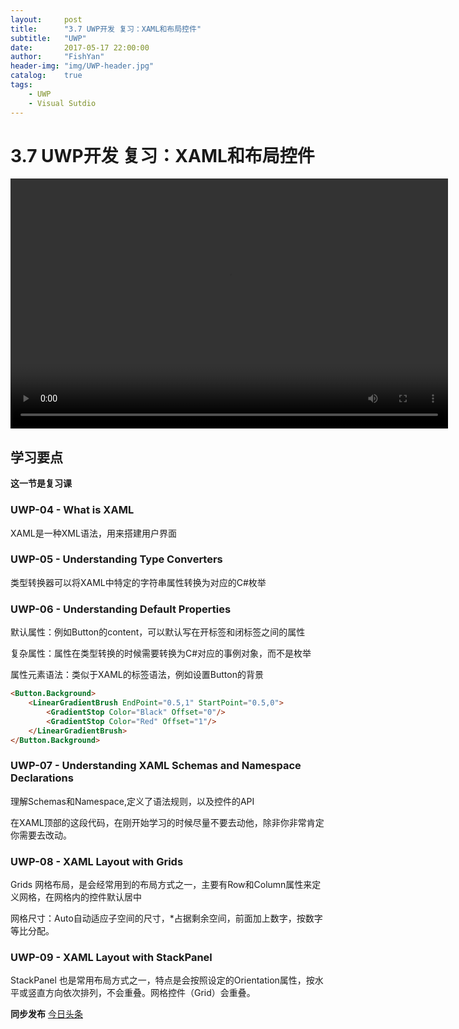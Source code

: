 ```yaml
---
layout:     post
title:      "3.7 UWP开发 复习：XAML和布局控件"
subtitle:   "UWP"
date:       2017-05-17 22:00:00
author:     "FishYan"
header-img: "img/UWP-header.jpg" 
catalog:    true
tags:
    - UWP
    - Visual Sutdio
---
```


# 3.7 UWP开发 复习：XAML和布局控件

<video src="http://v1.365yg.com/84a10e373e921a75fe61a9cddb962370/591bc6f2/video/m/2203cdffda1bad24bcd9894d1a042cc0b9a1146ff3000003f61328876b/" width="700px" height="400px" controls="controls">

</video>

## 学习要点

**这一节是复习课**

### UWP-04 - What is XAML

XAML是一种XML语法，用来搭建用户界面

### UWP-05 - Understanding Type Converters

类型转换器可以将XAML中特定的字符串属性转换为对应的C#枚举

### UWP-06 - Understanding Default Properties

默认属性：例如Button的content，可以默认写在开标签和闭标签之间的属性

复杂属性：属性在类型转换的时候需要转换为C#对应的事例对象，而不是枚举

属性元素语法：类似于XAML的标签语法，例如设置Button的背景

```HTML
<Button.Background>
    <LinearGradientBrush EndPoint="0.5,1" StartPoint="0.5,0">
        <GradientStop Color="Black" Offset="0"/>
        <GradientStop Color="Red" Offset="1"/>
    </LinearGradientBrush>
</Button.Background>
```
### UWP-07 - Understanding XAML Schemas and Namespace Declarations

理解Schemas和Namespace,定义了语法规则，以及控件的API

在XAML顶部的这段代码，在刚开始学习的时候尽量不要去动他，除非你非常肯定你需要去改动。

### UWP-08 - XAML Layout with Grids

Grids 网格布局，是会经常用到的布局方式之一，主要有Row和Column属性来定义网格，在网格内的控件默认居中

网格尺寸：Auto自动适应子空间的尺寸，*占据剩余空间，前面加上数字，按数字等比分配。

### UWP-09 - XAML Layout with StackPanel

StackPanel 也是常用布局方式之一，特点是会按照设定的Orientation属性，按水平或竖直方向依次排列，不会重叠。网格控件（Grid）会重叠。

**同步发布**
[今日头条](http://www.toutiao.com/i6420938726028870146/)